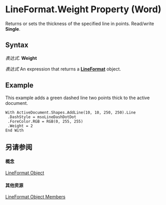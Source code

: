 
# LineFormat.Weight Property (Word)

Returns or sets the thickness of the specified line in points. Read/write  **Single**.


## Syntax

 _表达式_. **Weight**

 _表达式_ An expression that returns a **[LineFormat](28fabccb-d03f-3466-9d07-ea3ebc4cdd11.md)** object.


## Example

This example adds a green dashed line two points thick to the active document.


```
With ActiveDocument.Shapes.AddLine(10, 10, 250, 250).Line 
 .DashStyle = msoLineDashDotDot 
 .ForeColor.RGB = RGB(0, 255, 255) 
 .Weight = 2 
End With
```


## 另请参阅


#### 概念


[LineFormat Object](28fabccb-d03f-3466-9d07-ea3ebc4cdd11.md)
#### 其他资源


[LineFormat Object Members](http://msdn.microsoft.com/library/775fcd1f-f4be-f607-c63b-4ae952b7c524%28Office.15%29.aspx)